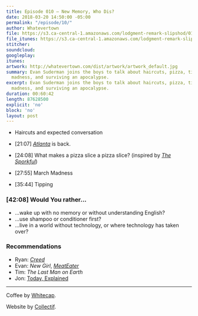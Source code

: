 ```yaml
---
title: Episode 010 – New Memory, Who Dis?
date: 2018-03-20 14:50:00 -05:00
permalink: "/episode/10/"
author: Whatevertown
file: https://s3.ca-central-1.amazonaws.com/lodgment-remark-slipshod/010.mp3
file_itunes: https://s3.ca-central-1.amazonaws.com/lodgment-remark-slipshod/010.m4a
stitcher: 
soundcloud: 
googleplay: 
itunes: 
artwork: http://whatevertown.com/dist/artwork/artwork_default.jpg
summary: Evan Suderman joins the boys to talk about haircuts, pizza, tipping, march
  madness, and surviving an apocalypse.
excerpt: Evan Suderman joins the boys to talk about haircuts, pizza, tipping, march
  madness, and surviving an apocalypse.
duration: 00:60:42
length: 87628500
explicit: 'no'
block: 'no'
layout: post
---
```


- Haircuts and expected conversation

- [21:07] *[Atlanta](https://www.youtube.com/watch?v=oRQ4cTsr3_c)* is back.

- [24:08] What makes a pizza slice a pizza slice? (inspired by *[The Sporkful](http://www.sporkful.com/the-geometry-of-pizza/)*)

- [27:55] March Madness

- [35:44] Tipping

### [42:08] Would You rather…
- …wake up with no memory or without understanding English?
- …use shampoo or conditioner first?
- …live in a world without technology, or where technology has taken over?

### Recommendations
- Ryan: *[Creed](https://letterboxd.com/film/creed/)*
- Evan: *New Girl*, *[MeatEater](https://www.youtube.com/watch?v=eVw6pNJJwl8)*
- Tim: *The Last Man on Earth*
- Jon: [Today, Explained](https://www.vox.com/today-explained)

---

Coffee by [Whitecap](http://drinkwhitecap.com/).

Website by [Collectif](http://collectif.co).
